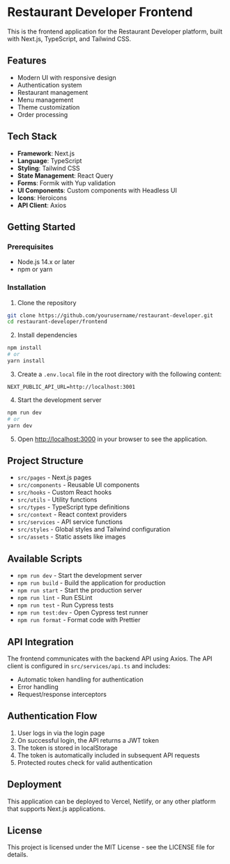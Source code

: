 # Restaurant Developer Frontend

This is the frontend application for the Restaurant Developer platform, built with Next.js, TypeScript, and Tailwind CSS.

## Features

- Modern UI with responsive design
- Authentication system
- Restaurant management
- Menu management
- Theme customization
- Order processing

## Tech Stack

- **Framework**: Next.js
- **Language**: TypeScript
- **Styling**: Tailwind CSS
- **State Management**: React Query
- **Forms**: Formik with Yup validation
- **UI Components**: Custom components with Headless UI
- **Icons**: Heroicons
- **API Client**: Axios

## Getting Started

### Prerequisites

- Node.js 14.x or later
- npm or yarn

### Installation

1. Clone the repository
```bash
git clone https://github.com/yourusername/restaurant-developer.git
cd restaurant-developer/frontend
```

2. Install dependencies
```bash
npm install
# or
yarn install
```

3. Create a `.env.local` file in the root directory with the following content:
```
NEXT_PUBLIC_API_URL=http://localhost:3001
```

4. Start the development server
```bash
npm run dev
# or
yarn dev
```

5. Open [http://localhost:3000](http://localhost:3000) in your browser to see the application.

## Project Structure

- `src/pages` - Next.js pages
- `src/components` - Reusable UI components
- `src/hooks` - Custom React hooks
- `src/utils` - Utility functions
- `src/types` - TypeScript type definitions
- `src/context` - React context providers
- `src/services` - API service functions
- `src/styles` - Global styles and Tailwind configuration
- `src/assets` - Static assets like images

## Available Scripts

- `npm run dev` - Start the development server
- `npm run build` - Build the application for production
- `npm run start` - Start the production server
- `npm run lint` - Run ESLint
- `npm run test` - Run Cypress tests
- `npm run test:dev` - Open Cypress test runner
- `npm run format` - Format code with Prettier

## API Integration

The frontend communicates with the backend API using Axios. The API client is configured in `src/services/api.ts` and includes:

- Automatic token handling for authentication
- Error handling
- Request/response interceptors

## Authentication Flow

1. User logs in via the login page
2. On successful login, the API returns a JWT token
3. The token is stored in localStorage
4. The token is automatically included in subsequent API requests
5. Protected routes check for valid authentication

## Deployment

This application can be deployed to Vercel, Netlify, or any other platform that supports Next.js applications.

## License

This project is licensed under the MIT License - see the LICENSE file for details.